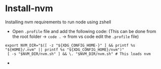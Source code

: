 # Install-nvm
Installing nvm requirements to run node using zshell

* Open `.profile` file and add the following code: (This can be done from the root folder -> `code .` -> from vs code edit the `.profile` file)
```
export NVM_DIR="$([ -z "${XDG_CONFIG_HOME-}" ] && printf %s "${HOME}/.nvm" || printf %s "${XDG_CONFIG_HOME}/nvm")"
 [ -s "$NVM_DIR/nvm.sh" ] && \. "$NVM_DIR/nvm.sh" # This loads nvm
```
* 
  